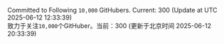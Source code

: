 Committed to Following `10,000` GitHubers. Current: <!-- FOLLOWING_COUNT -->300<!-- FOLLOWING_COUNT --> (Update at UTC <!-- LAST_UPDATED -->2025-06-12 12:33:39<!-- LAST_UPDATED -->)<br>
致力于关注`10,000`个GitHuber。当前：<!-- FOLLOWING_COUNT -->300<!-- FOLLOWING_COUNT --> (更新于北京时间 <!-- LAST_UPDATED_CST -->2025-06-12 20:33:39<!-- LAST_UPDATED_CST -->)
